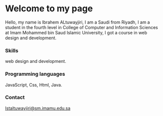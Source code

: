 # Welcome to my page


Hello, my name is Ibrahem ALtuwayjiri, I am a Saudi from Riyadh, I am a student in the fourth level
in College of Computer and Information Sciences at Imam Mohammed bin Saud Islamic
University, I got a course in web design and development.


### Skills

web design and development.


### Programming languages

JavaScript, Css, Html, Java.

### Contact

Istaltuwayjiri@sm.imamu.edu.sa
